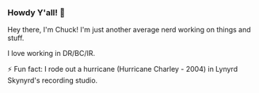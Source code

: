### Howdy Y'all!  👋

<!--
**ChuckWhitson/ChuckWhitson** is a ✨ _special_ ✨ repository because its `README.md` (this file) appears on your GitHub profile.

Here are some ideas to get you started:

- 🔭 I’m currently working on ...
- 🌱 I’m currently learning ...
- 👯 I’m looking to collaborate on ...
- 🤔 I’m looking for help with ...
- 💬 Ask me about ...
- 📫 How to reach me: ...
- 😄 Pronouns: ...
- ⚡ Fun fact: I rode out a hurricane (Hurricane Charley - 2004) in Lynyrd Skynyrd's recording studio.
-->

Hey there, I'm Chuck!  I'm just another average nerd working on things and stuff.

I love working in DR/BC/IR.


⚡ Fun fact: I rode out a hurricane (Hurricane Charley - 2004) in Lynyrd Skynyrd's recording studio.
